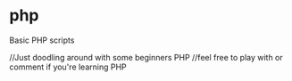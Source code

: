 # php
Basic PHP scripts

//Just doodling around with some beginners PHP
//feel free to play with or comment if you're learning PHP 
